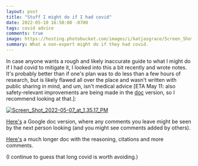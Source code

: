 ```yaml
---
layout: post
title: "Stuff I might do if I had covid"
date: 2022-05-10 16:50:00 -0700
tags: covid advice
comments: true
image: https://hosting.photobucket.com/images/i/katjasgrace/Screen_Shot_2022-05-07_at_1.35.17_PM.png
summary: What a non-expert might do if they had covid.
---
```

In case anyone wants a rough and likely inaccurate guide to what I might do if I had covid to mitigate it, I looked into this a bit recently and wrote notes. It's probably better than if one's plan was to do less than a few hours of research, but is likely flawed all over the place and wasn't written with public sharing in mind, and um, isn't medical advice [ETA May 11: also safety-relevant improvements are being made in the [doc](https://docs.google.com/document/d/11cF4k9NUltfiEYv8yhsw2Ku8qRITQY5IqxJ71jFpVO4/edit?usp=sharing) version, so I recommend looking at that.]:  

<a href="https://photobucket.com/u/katjasgrace/p/0dc9afd2-c217-4caa-8921-429331332c31" target="_blank"><img src="https://hosting.photobucket.com/images/i/katjasgrace/Screen_Shot_2022-05-07_at_1.35.17_PM.png?width=960&height=720&fit=bounds" border="0" alt="Screen_Shot_2022-05-07_at_1.35.17_PM"/></a><!--ex-->

[Here's](https://docs.google.com/document/d/11cF4k9NUltfiEYv8yhsw2Ku8qRITQY5IqxJ71jFpVO4/edit?usp=sharing) a Google doc version, where any comments you leave might be seen by the next person looking (and you might see comments added by others).

[Here's](https://docs.google.com/document/d/10awWMz3DyJi2OibnVlMg-2sipWfZ3jm8P_MyLUbK_ZE/edit?usp=sharing) a much longer doc with the reasoning, citations and more comments.

(I continue to guess that long covid is worth avoiding.)
